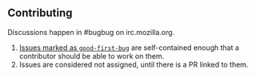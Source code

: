 ## Contributing

Discussions happen in #bugbug on irc.mozilla.org.

1. [Issues marked as `good-first-bug`](https://github.com/mozilla/code-coverage-reports/labels/good-first-bug) are self-contained enough that a contributor should be able to work on them.
2. Issues are considered not assigned, until there is a PR linked to them.
